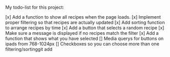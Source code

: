 My todo-list for this project:

[x] Add a function to show all recipes when the page loads.
[x] Implement proper filtering so that recipes are actually updated
[x] Add sorting function to arrange recipes by time
[x] Add a button that selects a random recipe
[x] Make sure a message is displayed if no recipes match the filter
[x] Add a function that shows what you have selected
[] Media querys for buttons on ipads from 768-1024px
[] Checkboxes so you can choose more than one filtering/sortinggit add